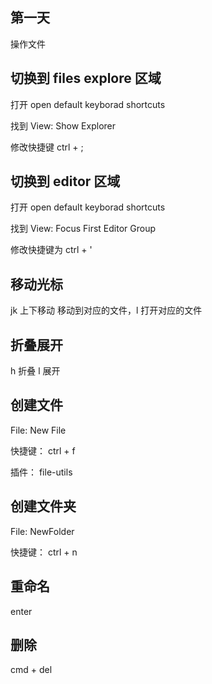 ## 第一天

操作文件

## 切换到 files explore 区域

打开 open default keyborad shortcuts

找到 View: Show Explorer

修改快捷键 ctrl + ;

## 切换到 editor 区域

打开 open default keyborad shortcuts

找到 View: Focus First Editor Group

修改快捷键为 ctrl + '

## 移动光标

jk 上下移动
移动到对应的文件，l 打开对应的文件

## 折叠展开

h 折叠
l 展开

## 创建文件

File: New File

快捷键： ctrl + f

插件： file-utils

## 创建文件夹

File: NewFolder

快捷键： ctrl + n

## 重命名

enter

## 删除

cmd + del
